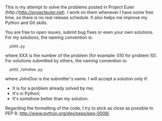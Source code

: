 This is my attempt to solve the problems posted in Project Euler 
(http://http://projecteuler.net). I work on them whenever I have some free time,
so there is no real release schedule. It also helps me improve my Python and Git
skills.

You are free to open issues, submit bug fixes or even your own solutions. For 
my solutions, the naming convention is:

```
  pXXX.py
```

where XXX is the number of the problem (for example: 010 for problem 10). For
solutions submitted by others, the naming convention is:

```
  pXXX_JohnDoe.py
```

where _JohnDoe_ is the submitter's name. I will accept a solution only if:

* It is for a problem already solved by me;
* It's in Python;
* It's somehow better than my solution.

Regarding the formatting of the code, I try to stick as close as possible to 
PEP 8: http://www.python.org/dev/peps/pep-0008/

